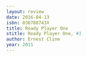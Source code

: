 ```yaml
---
layout: review
date: 2016-04-13
isbn: 030788743X
title: Ready Player One 
stitle: Ready Player One, #1
author: Ernest Cline
year: 2011
---
```

